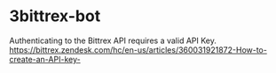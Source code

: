 # 3bittrex-bot
Authenticating to the Bittrex API requires a valid API Key. https://bittrex.zendesk.com/hc/en-us/articles/360031921872-How-to-create-an-API-key-
